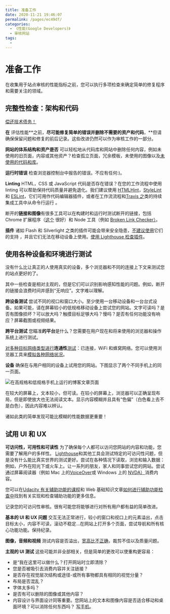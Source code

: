 ```yaml
---
title: 准备工作
date: 2020-11-21 19:46:07
permalink: /pages/ec49df/
categories:
  - 《性能(Google Developers)》
  - 审核网站
tags:
  -
---
```


# 准备工作

在收集用于站点审核的性能指标之前，您可以执行多项检查来确定简单的修复程序和需要关注的领域。

## 完整性检查：架构和代码

[偿还技术债务！](http://wiki.c2.com/?TechnicalDebt)

**在** 评估性能**之前，**尽可能修复简单的错误并删除不需要的资产和代码**，**但请确保保留问题和修复的前后记录。这些改进仍然可以作为审核工作的一部分。

**网站的体系结构和资产是否**
可以轻松地从代码库和网站中删除任何内容，例如未使用的旧页面，内容或其他资产？检查孤立页面，冗余模板，未使用的图像以及[未使用的代码和库](https://developers.google.cn/web/updates/2017/04/devtools-release-notes#coverage)。

**运行时错误**
检查浏览器控制台中报告的错误。不应有任何:)。

**Linting**
HTML，CSS 或 JavaScript 代码是否存在错误？在您的工作流程中使用 linting 可以帮助保持代码质量并避免退化。我们建议使用 [HTMLHint](http://htmlhint.com/)，[StyleLint](https://stylelint.io/)和 [ESLint](http://eslint.org/)，它们可用作代码编辑器插件，或者在工作流流程和[Travis 之](https://travis-ci.org/)类的持续集成工具中从命令行运行 。

断开的**链接和图像**有很多工具可以在构建时和运行时测试断开的链接，包括 Chrome 扩展程序（[这个](https://chrome.google.com/webstore/detail/check-my-links/ojkcdipcgfaekbeaelaapakgnjflfglf) 很好）和 Node 工具（例如 [Broken Link Checker）](https://github.com/stevenvachon/broken-link-checker)。

**插件**
诸如 Flash 和 Silverlight 之类的插件可能会带来安全隐患，[不建议使用](https://blog.chromium.org/2014/11/the-final-countdown-for-npapi.html)它们的支持 ，并且它们无法在移动设备上使用。[使用 Lighthouse 检查插件](https://developers.google.cn/web/tools/lighthouse/audits/plugins)。

## 使用各种设备和环境进行测试

没有什么比让真正的人使用真实的设备，多个浏览器和不同的连接上下文来测试您的站点更好的了。

其中一些检查是相对主观的，但是它们可以识别影响感知性能的问题。例如，断开的链接会浪费时间并感到“无响应”。文字难以理解。

**跨设备测试**
尝试不同的视口和窗口大小。至少使用一台移动设备和一台台式设备。如果可能，请在屏幕较小的低规格移动设备上尝试您的网站。文字可读吗？是否有图像损坏？可以放大吗？触摸目标足够大吗？慢吗？是否有任何功能没有响应？屏幕截图或视频结果。

**跨平台测试**
您瞄准**的平台**是什么？您需要在用户现在和将来使用的浏览器和操作系统上进行测试。

[对多种目标网络类型进行](https://developers.google.cn/web/fundamentals/performance/poor-connectivity#testing)**连通性**[测试](https://developers.google.cn/web/fundamentals/performance/poor-connectivity#testing)：已连接，WiFi 和蜂窝网络。您可以使用浏览器工具来[模拟各种网络状况](https://developers.google.cn/web/tools/chrome-devtools/network-performance/network-conditions)。

**设备**
确保在与用户相同的设备上试用您的网站。下图显示了两个不同手机上的同一页面。

![在高规格和低规格手机上运行的博客文章页面](https://developers.google.cn/web/fundamentals/performance/audit/images/two-devices.jpg)

在较大的屏幕上，文本较小，但可读。在较小的屏幕上，浏览器可以正确呈现布局，但是即使放大也无法阅读文本。显示内容模糊并且具有“色偏”（白色看上去不是白色），因此内容难以辨认。

诸如此类的简单发现可能比模糊的性能数据更重要！

## 试用 UI 和 UX

**可访问性，可用性和可读性**
为了确保每个人都可以访问您网站的内容和功能，您需要了解用户的多样性。 [Lighthouse](https://developers.google.cn/web/tools/lighthouse)和其他工具会测试特定的可访问性问题，但是没有什么能比真实世界的测试更好。尝试在各种情况下读取，浏览和输入数据：例如，户外在阳光下或火车上。让一系列的朋友，家人和同事尝试您的网站。尝试通过屏幕阅读器（例如 Mac 上的[VoiceOver](https://www.youtube.com/watch?v=5R-6WvAihms&list=PLNYkxOF6rcICWx0C9LVWWVqvHlYJyqw7g&index=6)或 Windows 上的 [NVDA）](https://www.youtube.com/watch?v=Jao3s_CwdRU&list=PLNYkxOF6rcICWx0C9LVWWVqvHlYJyqw7g&index=4)消费内容。

您可以在[Udacity 有关辅助功能的课程](https://developers.google.cn/web/fundamentals/accessibility)和 Web 基础知识文章[如何进行辅助功能检查中](https://developers.google.cn/web/fundamentals/accessibility/how-to-review)找到有关实现和检查辅助功能的更多信息。

记录您的可访问性审核。很有可能您将能够进行对所有用户都有益的简单改进。

**基本的 UI 和 UX 问题**
交互无法正常进行，较小的窗口和视口上的元素溢出，点击目标太小，内容不可读，滚动不稳定...在网站上打开多个页面，尝试导航和所有核心功能功能。保持纪录。

**图像，音频和视频**
测试内容是否溢出，[宽高比不正确](https://chrome.google.com/webstore/detail/image-checker/bacnicogfgpigmmenfiplfiofpkocpii)，裁剪不佳以及质量问题。

**主观的 UI 测试**
这些可能并非全部相关，但是简单的更改可以使重构更容易：

- 是“我在这里可以做什么？打开网站时立即清除？
- 您是否被吸引去消费内容并关注链接？
- 是否存在视觉层次结构或途径-或所有事物都具有相同的视觉分量？
- 布局是否混乱？
- 字体太多吗？
- 是否有可以删除的图像或其他内容？
- 内容设计与界面设计同等重要。您网站上的文本和图像内容是否适合移动和桌面环境？可以消除任何东西吗？ [写手机](https://developers.google.cn/web/fundamentals/design-and-ui/responsive/content)。
